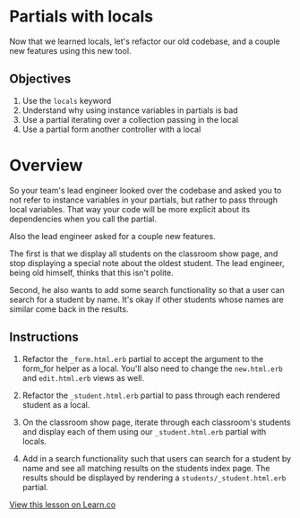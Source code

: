 # Partials with locals
Now that we learned locals, let's refactor our old codebase, and a couple new features using this new tool.

## Objectives

1. Use the `locals` keyword
2. Understand why using instance variables in partials is bad
3. Use a partial iterating over a collection passing in the local
4. Use a partial form another controller with a local

# Overview
So your team's lead engineer looked over the codebase and asked you to not refer to instance variables in your partials, but rather to pass through local variables.  That way your code will be more explicit about its dependencies when you call the partial.

Also the lead engineer asked for a couple new features.

The first is that we display all students on the classroom show page, and stop displaying a special note about the oldest student.  The lead engineer, being old himself, thinks that this isn't polite.

Second, he also wants to add some search functionality so that a user can search for a student by name. It's okay if other students whose names are similar come back in the results.

## Instructions

1. Refactor the `_form.html.erb` partial to accept the argument to the form_for helper as a local.  You'll also need to change the `new.html.erb` and `edit.html.erb` views as well.

2. Refactor the `_student.html.erb` partial to pass through each rendered student as a local.

3. On the classroom show page, iterate through each classroom's students and display each of them using our `_student.html.erb` partial with locals.

4. Add in a search functionality such that users can search for a student by name and see all matching results on the students index page.
The results should be displayed by rendering a `students/_student.html.erb` partial.

<a href='https://learn.co/lessons/partial-locals-lab' data-visibility='hidden'>View this lesson on Learn.co</a>
